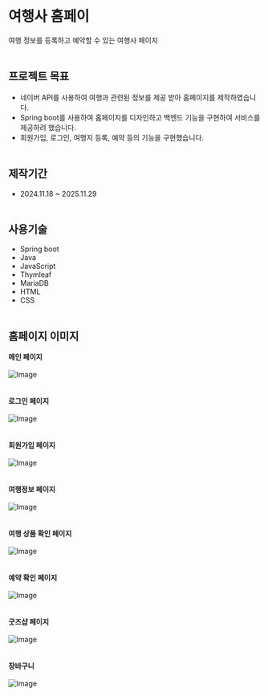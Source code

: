 # 여행사 홈페이
여행 정보를 등록하고 예약할 수 있는 여행사 페이지
<br><br>
## 프로젝트 목표
- 네이버 API를 사용하여 여행과 관련된 정보를 제공 받아 홈페이지를 제작하였습니다.
- Spring boot를 사용하여 홈페이지를 디자인하고 백엔드 기능을 구현하여 서비스를 제공하려 했습니다.
- 회원가입, 로그인, 여행지 등록, 예약 등의 기능을 구현했습니다.
<br><br>
## 제작기간
- 2024.11.18 ~ 2025.11.29
<br><br>
## 사용기술
- Spring boot
- Java
- JavaScript
- Thymleaf
- MariaDB
- HTML
- CSS
<br><br>
## 홈페이지 이미지
**메인 페이지**
<br><br>
![Image](https://github.com/user-attachments/assets/4c4ed26b-f04d-4961-96f0-d0a3df8d719c)
<br><br><br>
**로그인 페이지**
<br><br>
![Image](https://github.com/user-attachments/assets/fa653ebb-d21d-488d-ad37-d324362db2f7)
<br><br><br>
**회원가입 페이지**
<br><br>
![Image](https://github.com/user-attachments/assets/a482d7ec-e631-4940-9dd4-0568ffd41dfa)
<br><br><br>
**여행정보 페이지**
<br><br>
![Image](https://github.com/user-attachments/assets/5385808a-d52e-47f2-8f4a-684dc4c7043b)
<br><br><br>
**여행 상품 확인 페이지**
<br><br>
![Image](https://github.com/user-attachments/assets/3c85e2f2-d067-417f-b3c0-816ab4b9b6cf)
<br><br><br>
**예약 확인 페이지**
<br><br>
![Image](https://github.com/user-attachments/assets/c0fd8127-1870-4bbd-b003-a279691f5a53)
<br><br><br>
**굿즈샵 페이지**
<br><br>
![Image](https://github.com/user-attachments/assets/725a0858-8c47-4e5d-b379-27e85aec2fc3)
<br><br><br>
**장바구니**
<br><br>
![Image](https://github.com/user-attachments/assets/63b7c4cd-dbf0-4273-b4b0-aa450f0e1cd7)
